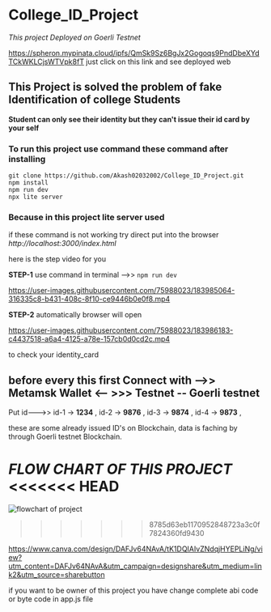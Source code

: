 # College_ID_Project
_This project Deployed on Goerli Testnet_


https://spheron.mypinata.cloud/ipfs/QmSk9Sz6BgJx2Gogoqs9PndDbeXYdTCkWKLCjsWTVpk8fT
just click on this link and see deployed web

## This Project is solved the problem of fake Identification of college Students

**Student can only see their identity but they can't issue their id card by your self**


### To run this project use command these command after installing 


```
git clone https://github.com/Akash02032002/College_ID_Project.git
npm install
npm run dev   
npx lite server

```

### Because in this project lite server used

if these command is not working try direct put into the browser
_http://localhost:3000/index.html_

here is the step video for you

**STEP-1**  use command in terminal -->> `npm run dev`


https://user-images.githubusercontent.com/75988023/183985064-316335c8-b431-408c-8f10-ce9446b0e0f8.mp4





**STEP-2**  automatically browser will open 

https://user-images.githubusercontent.com/75988023/183986183-c4437518-a6a4-4125-a78e-157cb0d0cd2c.mp4



to check your identity_card 

## before every this first Connect with -->> Metamsk Wallet <--  >>>  Testnet -- Goerli testnet
  

  Put id--->> 
  id-1 -> **1234**  ,
  id-2 -> **9876**  ,
  id-3 -> **9874**  ,
  id-4 -> **9873**  ,

 these are some already issued ID's on Blockchain, data is faching by through Goerli testnet Blockchain.


***FLOW CHART OF THIS PROJECT***
<<<<<<< HEAD
=======
![flowchart of project](https://user-images.githubusercontent.com/75988023/185572312-c58f5961-ab0c-47e0-9163-1ac22dcbfa41.jpeg)
>>>>>>> 8785d63eb1170952848723a3c0f7824360fd9430


https://www.canva.com/design/DAFJv64NAvA/tK1DQIAIvZNdqjHYEPLiNg/view?utm_content=DAFJv64NAvA&utm_campaign=designshare&utm_medium=link2&utm_source=sharebutton


if you want to be owner of this project you have change complete abi code or byte code in app.js file 
